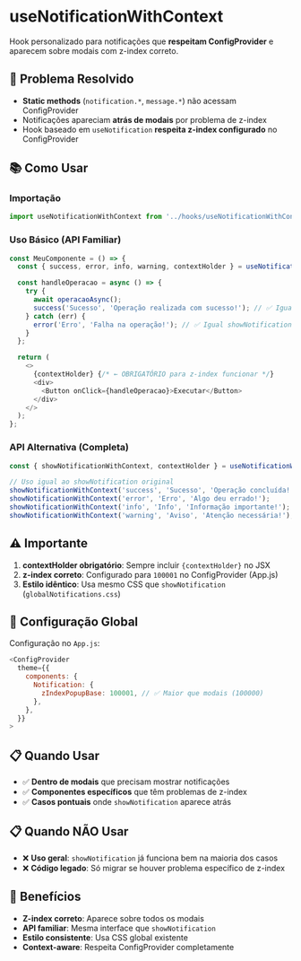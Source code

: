 # useNotificationWithContext

Hook personalizado para notificações que **respeitam ConfigProvider** e aparecem sobre modais com z-index correto.

## 🎯 Problema Resolvido

- **Static methods** (`notification.*`, `message.*`) não acessam ConfigProvider
- Notificações apareciam **atrás de modais** por problema de z-index
- Hook baseado em `useNotification` **respeita z-index configurado** no ConfigProvider

## 📚 Como Usar

### Importação
```javascript
import useNotificationWithContext from '../hooks/useNotificationWithContext';
```

### Uso Básico (API Familiar)
```javascript
const MeuComponente = () => {
  const { success, error, info, warning, contextHolder } = useNotificationWithContext();

  const handleOperacao = async () => {
    try {
      await operacaoAsync();
      success('Sucesso', 'Operação realizada com sucesso!'); // ✅ Igual showNotification
    } catch (err) {
      error('Erro', 'Falha na operação!'); // ✅ Igual showNotification
    }
  };

  return (
    <>
      {contextHolder} {/* ← OBRIGATÓRIO para z-index funcionar */}
      <div>
        <Button onClick={handleOperacao}>Executar</Button>
      </div>
    </>
  );
};
```

### API Alternativa (Completa)
```javascript
const { showNotificationWithContext, contextHolder } = useNotificationWithContext();

// Uso igual ao showNotification original
showNotificationWithContext('success', 'Sucesso', 'Operação concluída!');
showNotificationWithContext('error', 'Erro', 'Algo deu errado!');
showNotificationWithContext('info', 'Info', 'Informação importante!');
showNotificationWithContext('warning', 'Aviso', 'Atenção necessária!');
```

## ⚠️ Importante

1. **contextHolder obrigatório**: Sempre incluir `{contextHolder}` no JSX
2. **z-index correto**: Configurado para `100001` no ConfigProvider (App.js)
3. **Estilo idêntico**: Usa mesmo CSS que `showNotification` (`globalNotifications.css`)

## 🔧 Configuração Global

Configuração no `App.js`:
```javascript
<ConfigProvider
  theme={{
    components: {
      Notification: {
        zIndexPopupBase: 100001, // ✅ Maior que modais (100000)
      },
    },
  }}
>
```

## 📋 Quando Usar

- ✅ **Dentro de modais** que precisam mostrar notificações
- ✅ **Componentes específicos** que têm problemas de z-index
- ✅ **Casos pontuais** onde `showNotification` aparece atrás

## 📋 Quando NÃO Usar

- ❌ **Uso geral**: `showNotification` já funciona bem na maioria dos casos
- ❌ **Código legado**: Só migrar se houver problema específico de z-index

## 🎨 Benefícios

- **Z-index correto**: Aparece sobre todos os modais
- **API familiar**: Mesma interface que `showNotification`
- **Estilo consistente**: Usa CSS global existente
- **Context-aware**: Respeita ConfigProvider completamente